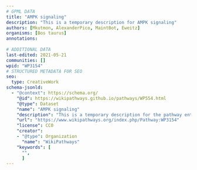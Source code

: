 ```yaml
---
# GPML DATA
title: "AMPK signaling"
description: "This is a temporary description for AMPK signaling"
authors: [Mkutmon, AlexanderPico, MaintBot, Eweitz]
organisms: [Bos taurus]
annotations:
  
# ADDITIONAL DATA
last-edited: 2021-05-21
communities: []
wpid: "WP3154"
# STRUCTURED METADATA FOR SEO
seo:
  type: CreativeWork
schema-jsonld:
  - "@context": https://schema.org/
    "@id": https://wikipathways.github.io/pathways/WP554.html
    "@type": Dataset
    "name": "AMPK signaling"
    "description": "This is a temporary description for the pathway entitled: AMPK signaling"
    "url": "https://www.wikipathways.org/index.php/Pathway:WP3154"
    "license": CC0
    "creator":
    - "@type": Organization
      "name": "WikiPathways"
    "keywords": [
      "",
      ]
---
```

